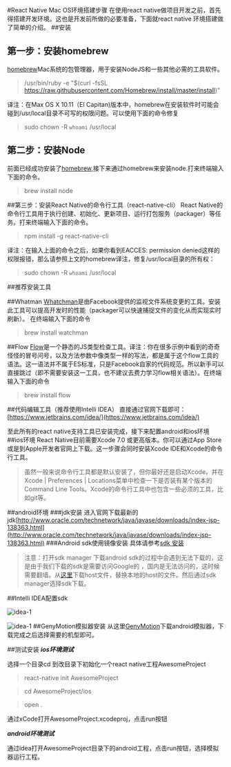 #React Native Mac OS环境搭建步骤
在使用react native做项目开发之前，首先得搭建开发环境。这也是开发前所做的必要准备，下面就react native 环境搭建做了简单的介绍。
##安装
## 第一步：安装homebrew
[homebrew](http://brew.sh/)Mac系统的包管理器，用于安装NodeJS和一些其他必需的工具软件。
>/usr/bin/ruby -e "$(curl -fsSL https://raw.githubusercontent.com/Homebrew/install/master/install)"

译注：在Max OS X 10.11（El Capitan)版本中，homebrew在安装软件时可能会碰到/usr/local目录不可写的权限问题。可以使用下面的命令修复

>sudo chown -R `whoami` /usr/local

## 第二步：安装Node
前面已经成功安装了[homebrew](http://brew.sh/),接下来通过homebrew来安装node.打来终端输入下面的命令。
>brew install node

##第三步：安装React Native的命令行工具（react-native-cli）
React Native的命令行工具用于执行创建、初始化、更新项目、运行打包服务（packager）等任务。打来终端输入下面的命令。
>npm install -g react-native-cli

译注：在输入上面的命令之后，如果你看到EACCES: permission denied这样的权限报错，那么请参照上文的homebrew译注，修复/usr/local目录的所有权：
>sudo chown -R `whoami` /usr/local

##推荐安装工具

##Whatman
[Whatchman](https://facebook.github.io/watchman/docs/install.html)是由Facebook提供的监视文件系统变更的工具。安装此工具可以提高开发时的性能（packager可以快速捕捉文件的变化从而实现实时刷新）。
在终端输入下面的命令
>brew install watchman

##Flow
[Flow](https://www.flowtype.org/)是一个静态的JS类型检查工具。译注：你在很多示例中看到的奇奇怪怪的冒号问号，以及方法参数中像类型一样的写法，都是属于这个flow工具的语法。这一语法并不属于ES标准，只是Facebook自家的代码规范。所以新手可以直接跳过（即不需要安装这一工具，也不建议去费力学习flow相关语法）。在终端输入下面的命令
>brew install flow

##代码编辑工具（推荐使用Intelli IDEA）
直接通过官网下载即可：[https://www.jetbrains.com/idea/](https://www.jetbrains.com/idea/)

至此所有的react native支持工具已安装完成，接下来配置android和ios环境
##ios环境
React Native目前需要Xcode 7.0 或更高版本。你可以通过App Store或是到Apple开发者官网上下载。这一步骤会同时安装Xcode IDE和Xcode的命令行工具。
>虽然一般来说命令行工具都是默认安装了，但你最好还是启动Xcode，并在Xcode | Preferences | Locations菜单中检查一下是否装有某个版本的Command Line Tools。Xcode的命令行工具中也包含一些必须的工具，比如git等。

##android环境
###jdk安装
进入官网下载最新的jdk[http://www.oracle.com/technetwork/java/javase/downloads/index-jsp-138363.html](http://www.oracle.com/technetwork/java/javase/downloads/index-jsp-138363.html)
###Android sdk使用镜像安装
具体请参考[sdk 安装](http://note.youdao.com/share/?id=0a481b0e70df80ba2b2888cb4280bf96&type=note#/)
>注意：打开sdk manager  下载android sdk的过程中会遇到无法下载的，这是由于我们下载的sdk是需要访问Google的 ，国内是无法访问的，这时候需要翻墙。从[这里]()下载host文件，替换本地的host的文件。然后通过sdk manager选择sdk下载。

##Intelli IDEA配置sdk

![idea-1](https://github.com/Cocoon-break/programmer-skills/blob/master/react-native/screenShot/idea-1.png)

![idea-1](https://github.com/Cocoon-break/programmer-skills/blob/master/react-native/screenShot/idea-2.png)
##GenyMotion模拟器安装
从这里[GenyMotion](http://genymotion.en.softonic.com/)下载android模拟器，下载完成之后选择需要的机型即可。

##测试安装
***ios环境测试***

选择一个目录cd 到改目录下初始化一个react native工程AwesomeProject
>react-native init AwesomeProject

>cd AwesomeProject/ios

>open .

通过xCode打开AwesomeProject.xcodeproj，点击run按钮

***android环境测试***

通过idea打开AwesomeProject目录下的android工程，点击run按钮，选择模拟器运行工程。




